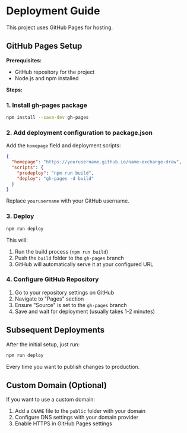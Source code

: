 # Deployment Guide

This project uses GitHub Pages for hosting.

## GitHub Pages Setup

**Prerequisites:**

- GitHub repository for the project
- Node.js and npm installed

**Steps:**

### 1. Install gh-pages package

```bash
npm install --save-dev gh-pages
```

### 2. Add deployment configuration to package.json

Add the `homepage` field and deployment scripts:

```json
{
  "homepage": "https://yourusername.github.io/name-exchange-draw",
  "scripts": {
    "predeploy": "npm run build",
    "deploy": "gh-pages -d build"
  }
}
```

Replace `yourusername` with your GitHub username.

### 3. Deploy

```bash
npm run deploy
```

This will:

1. Run the build process (`npm run build`)
2. Push the `build` folder to the `gh-pages` branch
3. GitHub will automatically serve it at your configured URL

### 4. Configure GitHub Repository

1. Go to your repository settings on GitHub
2. Navigate to "Pages" section
3. Ensure "Source" is set to the `gh-pages` branch
4. Save and wait for deployment (usually takes 1-2 minutes)

## Subsequent Deployments

After the initial setup, just run:

```bash
npm run deploy
```

Every time you want to publish changes to production.

## Custom Domain (Optional)

If you want to use a custom domain:

1. Add a `CNAME` file to the `public` folder with your domain
2. Configure DNS settings with your domain provider
3. Enable HTTPS in GitHub Pages settings
